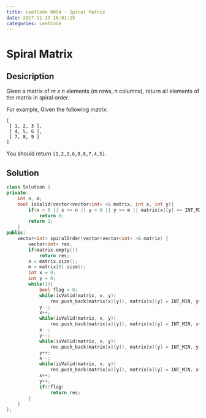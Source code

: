 ```yaml
---
title: LeetCode 0054 - Spiral Matrix
date: 2017-11-13 16:01:15
categories: LeetCode
---
```

# Spiral Matrix #

<!--more-->

## Desicription ##

Given a matrix of *m x n* elements (*m* rows, *n* columns), return all elements of the matrix in spiral order.

For example,
Given the following matrix:

```
[
 [ 1, 2, 3 ],
 [ 4, 5, 6 ],
 [ 7, 8, 9 ]
]
```

You should return `[1,2,3,6,9,8,7,4,5]`.

## Solution ##

```cpp
class Solution {
private:
    int n, m;
    bool isValid(vector<vector<int> >& matrix, int x, int y){
        if(x < 0 || x >= n || y < 0 || y >= m || matrix[x][y] == INT_MIN)
            return 0;
        return 1;
    }
public:
    vector<int> spiralOrder(vector<vector<int> >& matrix) {
        vector<int> res;
        if(matrix.empty())
            return res;
        n = matrix.size();
        m = matrix[0].size();
        int x = 0;
        int y = 0;
        while(1){
            bool flag = 0;
            while(isValid(matrix, x, y))
                res.push_back(matrix[x][y]), matrix[x][y] = INT_MIN, y++, flag = 1;
            y--;
            x++;
            while(isValid(matrix, x, y))
                res.push_back(matrix[x][y]), matrix[x][y] = INT_MIN, x++, flag = 1;
            x--;
            y--;
            while(isValid(matrix, x, y))
                res.push_back(matrix[x][y]), matrix[x][y] = INT_MIN, y--, flag = 1;
            y++;
            x--;
            while(isValid(matrix, x, y))
                res.push_back(matrix[x][y]), matrix[x][y] = INT_MIN, x--, flag = 1;
            x++;
            y++;
            if(!flag)
                return res;
        }
    }
};
```